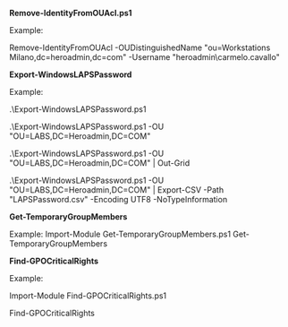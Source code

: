 
**Remove-IdentityFromOUAcl.ps1**

Example:

Remove-IdentityFromOUAcl -OUDistinguishedName "ou=Workstations Milano,dc=heroadmin,dc=com" -Username "heroadmin\carmelo.cavallo"


**Export-WindowsLAPSPassword**

Example:

.\Export-WindowsLAPSPassword.ps1

.\Export-WindowsLAPSPassword.ps1 -OU "OU=LABS,DC=Heroadmin,DC=COM" 

.\Export-WindowsLAPSPassword.ps1 -OU "OU=LABS,DC=Heroadmin,DC=COM" | Out-Grid

.\Export-WindowsLAPSPassword.ps1 -OU "OU=LABS,DC=Heroadmin,DC=COM" | Export-CSV -Path "LAPSPassword.csv" -Encoding UTF8 -NoTypeInformation


**Get-TemporaryGroupMembers**

Example:
Import-Module Get-TemporaryGroupMembers.ps1
Get-TemporaryGroupMembers



**Find-GPOCriticalRights**

Example:

Import-Module Find-GPOCriticalRights.ps1

Find-GPOCriticalRights





